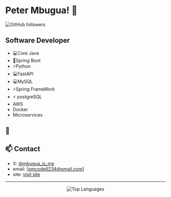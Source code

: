 <h1>Peter Mbugua! 👋 </h1>


![GitHub followers](https://img.shields.io/github/followers/mbu-peter?label=Follow&style=social)


<h2>Software Developer</h2> 

- 💻Core Java
- 🚀Spring Boot
- ⚡️Python
- 💻FastAPI
- 💻MySQL
- ⚡️Spring FrameWork
- ⚡️ postgreSQL
-  AWS
-  Docker
-  Microservices
## 🌱 
## 📫 Contact
- X: [@mbugua_is_me](https://twitter.com/mbugua_Khara)
- email: [pmcode6234@gmail.com]
- site: [visit site](https://mbugua-info.vercel.app/)

---


<p align="center">
  <img src="https://github-readme-stats.vercel.app/api/top-langs/?username=mbu-peter&layout=compact&theme=radical" alt="Top Languages">
</p>



</details>



